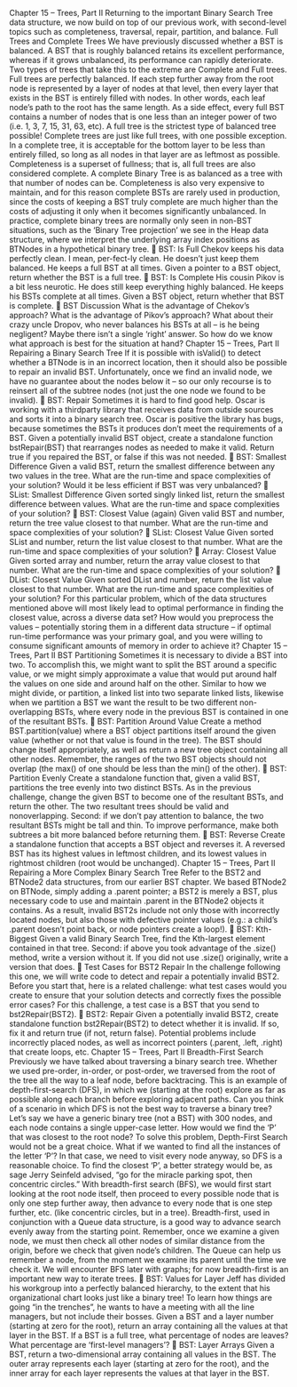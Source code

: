 Chapter 15 – Trees, Part II
Returning to the important Binary Search
Tree data structure, we now build on top of our previous work, with
second-level topics such as completeness, traversal, repair, partition,
and balance.
Full Trees and Complete Trees
We have previously discussed whether a BST is balanced. A BST
that is roughly balanced retains its excellent performance, whereas if
it grows unbalanced, its performance can rapidly deteriorate. Two
types of trees that take this to the extreme are Complete and Full
trees.
Full trees are perfectly balanced. If each step further away from the
root node is represented by a layer of nodes at that level, then every
layer that exists in the BST is entirely filled with nodes. In other
words, each leaf node’s path to the root has the same length. As a
side effect, every full BST contains a number of nodes that is one
less than an integer power of two (i.e. 1, 3, 7, 15, 31, 63, etc). A full
tree is the strictest type of balanced tree possible!
Complete trees are just like full trees, with one possible exception. In
a complete tree, it is acceptable for the bottom layer to be less than
entirely filled, so long as all nodes in that layer are as leftmost as
possible. Completeness is a superset of fullness; that is, all full trees
are also considered complete. A complete Binary Tree is as
balanced as a tree with that number of nodes can be. Completeness
is also very expensive to maintain, and for this reason complete
BSTs are rarely used in production, since the costs of keeping a BST
truly complete are much higher than the costs of adjusting it only
when it becomes significantly unbalanced. In practice, complete
binary trees are normally only seen in non-BST situations, such as
the ‘Binary Tree projection’ we see in the Heap data structure, where
we interpret the underlying array index positions as BTNodes in a
hypothetical binary tree.
􀀀 BST: Is Full
Chekov keeps his data perfectly clean. I mean, per-fect-ly clean. He
doesn’t just keep them balanced. He keeps a full BST at all times.
Given a pointer to a BST object, return whether the BST is a full tree.
􀀀 BST: Is Complete
His cousin Pikov is a bit less neurotic. He does still keep everything
highly balanced. He keeps his BSTs complete at all times. Given a
BST object, return whether that BST is complete.
􀀀 BST Discussion
What is the advantage of Chekov’s approach? What is the
advantage of Pikov’s approach? What about their crazy uncle
Dropov, who never balances his BSTs at all – is he being negligent?
Maybe there isn’t a single ‘right’ answer. So how do we know what
approach is best for the situation at hand?
Chapter 15 – Trees, Part II
Repairing a Binary Search Tree
If it is possible with isValid() to detect whether a BTNode is in an
incorrect location, then it should also be possible to repair an invalid
BST. Unfortunately, once we find an invalid node, we have no
guarantee about the nodes below it – so our only recourse is to
reinsert all of the subtree nodes (not just the one node we found to
be invalid).
􀀀 BST: Repair
Sometimes it is hard to find good help. Oscar is working with a thirdparty
library that receives data from outside sources and sorts it into
a binary search tree. Oscar is positive the library has bugs, because
sometimes the BSTs it produces don’t meet the requirements of a
BST. Given a potentially invalid BST object, create a standalone
function bstRepair(BST) that rearranges nodes as needed to make it
valid. Return true if you repaired the BST, or false if this was not
needed.
􀀀 BST: Smallest Difference
Given a valid BST, return the smallest difference between any two
values in the tree. What are the run-time and space complexities of
your solution? Would it be less efficient if BST was very unbalanced?
􀀀 SList: Smallest Difference
Given sorted singly linked list, return the smallest difference between
values. What are the run-time and space complexities of your
solution?
􀀀 BST: Closest Value (again)
Given valid BST and number, return the tree value closest to that
number. What are the run-time and space complexities of your
solution?
􀀀 SList: Closest Value
Given sorted SList and number, return the list value closest to that
number. What are the run-time and space complexities of your
solution?
􀀀 Array: Closest Value
Given sorted array and number, return the array value closest to that
number. What are the run-time and space complexities of your
solution?
􀀀 DList: Closest Value
Given sorted DList and number, return the list value closest to that
number. What are the run-time and space complexities of your
solution?
For this particular problem, which of the data structures mentioned
above will most likely lead to optimal performance in finding the
closest value, across a diverse data set? How would you preprocess
the values – potentially storing them in a different data
structure – if optimal run-time performance was your primary goal,
and you were willing to consume significant amounts of memory in
order to achieve it?
Chapter 15 – Trees, Part II
BST Partitioning
Sometimes it is necessary to divide a BST into two. To accomplish
this, we might want to split the BST around a specific value, or we
might simply approximate a value that would put around half the
values on one side and around half on the other. Similar to how we
might divide, or partition, a linked list into two separate linked lists,
likewise when we partition a BST we want the result to be two
different non-overlapping BSTs, where every node in the previous
BST is contained in one of the resultant BSTs.
􀀀 BST: Partition Around Value
Create a method BST.partition(value) where a BST object partitions
itself around the given value (whether or not that value is found in
the tree). The BST should change itself appropriately, as well as
return a new tree object containing all other nodes. Remember, the
ranges of the two BST objects should not overlap (the max() of one
should be less than the min() of the other).
􀀀 BST: Partition Evenly
Create a standalone function that, given a valid BST, partitions the
tree evenly into two distinct BSTs. As in the previous challenge,
change the given BST to become one of the resultant BSTs, and
return the other. The two resultant trees should be valid and nonoverlapping.
Second: if we don’t pay attention to balance, the two resultant BSTs
might be tall and thin. To improve performance, make both subtrees
a bit more balanced before returning them.
􀀀 BST: Reverse
Create a standalone function that accepts a BST object and reverses
it. A reversed BST has its highest values in leftmost children, and its
lowest values in rightmost children (root would be unchanged).
Chapter 15 – Trees, Part II
Repairing a More Complex Binary Search Tree
Refer to the BST2 and BTNode2 data structures, from our earlier
BST chapter. We based BTNode2 on BTNode, simply adding a
.parent pointer; a BST2 is merely a BST, plus necessary code to use
and maintain .parent in the BTNode2 objects it contains. As a result,
invalid BST2s include not only those with incorrectly located nodes,
but also those with defective pointer values (e.g.: a child’s .parent
doesn’t point back, or node pointers create a loop!).
􀀀 BST: Kth-Biggest
Given a valid Binary Search Tree, find the Kth-largest element
contained in that tree.
Second: if above you took advantage of the .size() method, write a
version without it. If you did not use .size() originally, write a version
that does.
􀀀 Test Cases for BST2 Repair
In the challenge following this one, we will write code to detect and
repair a potentially invalid BST2. Before you start that, here is a
related challenge: what test cases would you create to ensure that
your solution detects and correctly fixes the possible error cases?
For this challenge, a test case is a BST that you send to
bst2Repair(BST2).
􀀀 BST2: Repair
Given a potentially invalid BST2, create standalone function
bst2Repair(BST2) to detect whether it is invalid. If so, fix it and return
true (if not, return false). Potential problems include incorrectly
placed nodes, as well as incorrect pointers (.parent, .left, .right) that
create loops, etc.
Chapter 15 – Trees, Part II
Breadth-First Search
Previously we have talked about traversing a binary search tree.
Whether we used pre-order, in-order, or post-order, we traversed
from the root of the tree all the way to a leaf node, before
backtracing. This is an example of depth-first-search (DFS), in
which we (starting at the root) explore as far as possible along each
branch before exploring adjacent paths.
Can you think of a scenario in which DFS is not the best way to
traverse a binary tree? Let’s say we have a generic binary tree (not a
BST) with 300 nodes, and each node contains a single upper-case
letter. How would we find the ‘P’ that was closest to the root node?
To solve this problem, Depth-First Search would not be a great
choice. What if we wanted to find all the instances of the letter ‘P’? In
that case, we need to visit every node anyway, so DFS is a
reasonable choice.
To find the closest ‘P’, a better strategy would be, as sage Jerry
Seinfeld advised, “go for the miracle parking spot, then concentric
circles.” With breadth-first search (BFS), we would first start
looking at the root node itself, then proceed to every possible node
that is only one step further away, then advance to every node that is
one step further, etc. (like concentric circles, but in a tree).
Breadth-first, used in conjunction with a Queue data structure, is a
good way to advance search evenly away from the starting point.
Remember, once we examine a given node, we must then check all
other nodes of similar distance from the origin, before we check that
given node’s children. The Queue can help us remember a node,
from the moment we examine its parent until the time we check it.
We will encounter BFS later with graphs; for now breadth-first is an
important new way to iterate trees.
􀀀 BST: Values for Layer
Jeff has divided his workgroup into a perfectly balanced hierarchy, to
the extent that his organizational chart looks just like a binary tree!
To learn how things are going “in the trenches”, he wants to have a
meeting with all the line managers, but not include their bosses.
Given a BST and a layer number (starting at zero for the root), return
an array containing all the values at that layer in the BST. If a BST is
a full tree, what percentage of nodes are leaves? What percentage
are ‘first-level managers’?
􀀀 BST: Layer Arrays
Given a BST, return a two-dimensional array containing all values in
the BST. The outer array represents each layer (starting at zero for
the root), and the inner array for each layer represents the values at
that layer in the BST.